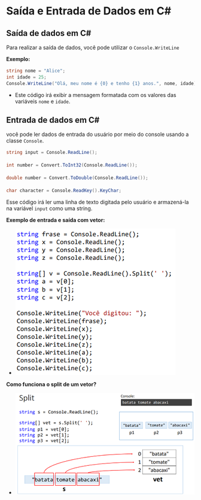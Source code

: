 # Saída e Entrada de Dados em C#

## Saída de dados em C#
Para realizar a saída de dados, você pode utilizar o `Console.WriteLine`

**Exemplo:**
```csharp
string nome = "Alice";
int idade = 25;
Console.WriteLine("Olá, meu nome é {0} e tenho {1} anos.", nome, idade);
```
- Este código irá exibir a mensagem formatada com os valores das variáveis `nome` e `idade`.

## Entrada de dados em C#
você pode ler dados de entrada do usuário por meio do console usando a classe `Console`.
```csharp
string input = Console.ReadLine();

int number = Convert.ToInt32(Console.ReadLine());

double number = Convert.ToDouble(Console.ReadLine());

char character = Console.ReadKey().KeyChar;
```

Esse código irá ler uma linha de texto digitada pelo usuário e armazená-la na variável `input` como uma string.

**Exemplo de entrada e saída com vetor:**
- ![entrada-e-saida-com-vetor](/images/entrada-e-saida-com-vetor.png)


**Como funciona o split de um vetor?**
- ![split_vetor](/images/split_vetor.png)

